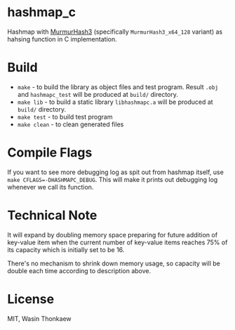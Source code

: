 # hashmap_c

Hashmap with [MurmurHash3](https://github.com/aappleby/smhasher) (specifically `MurmurHash3_x64_128` variant) as hahsing function in C implementation.

# Build

* `make` - to build the library as object files and test program. Result `.obj` and `hashmapc_test` will be produced at `build/` directory.
* `make lib` - to build a static library `libhashmapc.a` will be produced at `build/` directory.
* `make test` - to build test program
* `make clean` - to clean generated files

# Compile Flags

If you want to see more debugging log as spit out from hashmap itself, use `make CFLAGS=-DHASHMAPC_DEBUG`. This will make it prints out debugging log whenever we call its function.

# Technical Note

It will expand by doubling memory space preparing for future addition of key-value item when the current number of key-value items reaches 75% of its capacity which is initially set to be 16.

There's no mechanism to shrink down memory usage, so capacity will be double each time according to description above.

# License
MIT, Wasin Thonkaew
